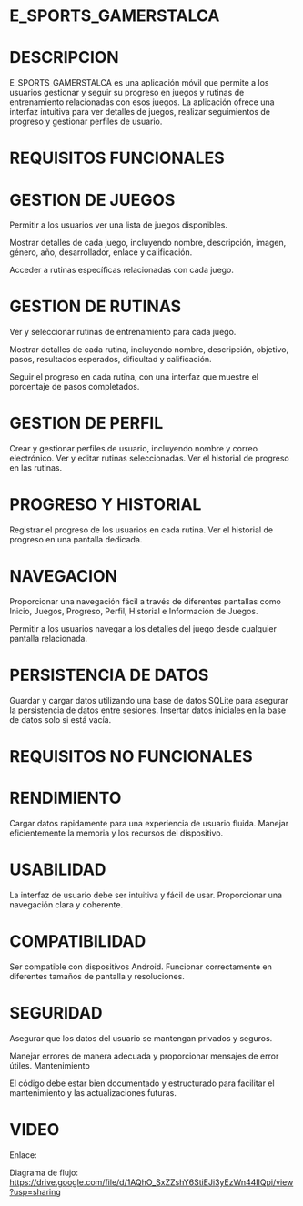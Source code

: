 # E_SPORTS_GAMERSTALCA

# DESCRIPCION

E_SPORTS_GAMERSTALCA es una aplicación móvil que permite a los usuarios gestionar y seguir su progreso en juegos y rutinas de entrenamiento relacionadas con esos juegos. La aplicación ofrece una interfaz intuitiva para ver detalles de juegos, realizar seguimientos de progreso y gestionar perfiles de usuario.
 
# REQUISITOS FUNCIONALES

# GESTION DE JUEGOS

Permitir a los usuarios ver una lista de juegos disponibles.

Mostrar detalles de cada juego, incluyendo nombre, descripción, imagen, género, año, desarrollador, enlace y calificación.

Acceder a rutinas específicas relacionadas con cada juego.

# GESTION DE RUTINAS

Ver y seleccionar rutinas de entrenamiento para cada juego.

Mostrar detalles de cada rutina, incluyendo nombre, descripción, objetivo, pasos, resultados esperados, dificultad y calificación.

Seguir el progreso en cada rutina, con una interfaz que muestre el porcentaje de pasos completados.

# GESTION DE PERFIL

Crear y gestionar perfiles de usuario, incluyendo nombre y correo electrónico.
Ver y editar rutinas seleccionadas.
Ver el historial de progreso en las rutinas.

# PROGRESO Y HISTORIAL

Registrar el progreso de los usuarios en cada rutina.
Ver el historial de progreso en una pantalla dedicada.

# NAVEGACION

Proporcionar una navegación fácil a través de diferentes pantallas como Inicio, Juegos, Progreso, Perfil, Historial e Información de Juegos.

Permitir a los usuarios navegar a los detalles del juego desde cualquier pantalla relacionada.

# PERSISTENCIA DE DATOS

Guardar y cargar datos utilizando una base de datos SQLite para asegurar la persistencia de datos entre sesiones.
Insertar datos iniciales en la base de datos solo si está vacía.

# REQUISITOS NO FUNCIONALES

# RENDIMIENTO

Cargar datos rápidamente para una experiencia de usuario fluida.
Manejar eficientemente la memoria y los recursos del dispositivo.

# USABILIDAD

La interfaz de usuario debe ser intuitiva y fácil de usar.
Proporcionar una navegación clara y coherente.

# COMPATIBILIDAD

Ser compatible con dispositivos Android.
Funcionar correctamente en diferentes tamaños de pantalla y resoluciones.

# SEGURIDAD

Asegurar que los datos del usuario se mantengan privados y seguros.

Manejar errores de manera adecuada y proporcionar mensajes de error útiles.
Mantenimiento

El código debe estar bien documentado y estructurado para facilitar el mantenimiento y las actualizaciones futuras.

# VIDEO

Enlace: 

Diagrama de flujo: https://drive.google.com/file/d/1AQhO_SxZZshY6StiEJi3yEzWn44IlQpi/view?usp=sharing


